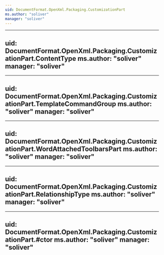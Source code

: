 ```yaml
---
uid: DocumentFormat.OpenXml.Packaging.CustomizationPart
ms.author: "soliver"
manager: "soliver"
---
```


---
uid: DocumentFormat.OpenXml.Packaging.CustomizationPart.ContentType
ms.author: "soliver"
manager: "soliver"
---

---
uid: DocumentFormat.OpenXml.Packaging.CustomizationPart.TemplateCommandGroup
ms.author: "soliver"
manager: "soliver"
---

---
uid: DocumentFormat.OpenXml.Packaging.CustomizationPart.WordAttachedToolbarsPart
ms.author: "soliver"
manager: "soliver"
---

---
uid: DocumentFormat.OpenXml.Packaging.CustomizationPart.RelationshipType
ms.author: "soliver"
manager: "soliver"
---

---
uid: DocumentFormat.OpenXml.Packaging.CustomizationPart.#ctor
ms.author: "soliver"
manager: "soliver"
---
